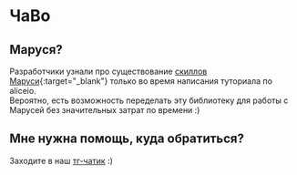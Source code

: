 # ЧаВо

## Маруся?
Разработчики узнали про существование [скиллов Маруси](https://dev.vk.com/ru/guide){:target="_blank"} только во время написания туториала по aliceio. \
Вероятно, есть возможность переделать эту библиотеку для работы с Марусей без значительных затрат по времени :)

## Мне нужна помощь, куда обратиться?
Заходите в наш [тг-чатик](https://t.me/aliceio_chat) :)
